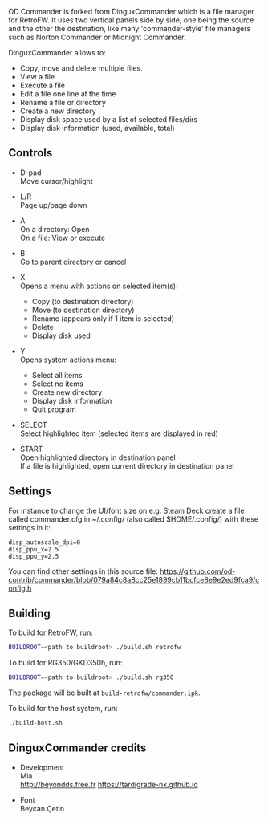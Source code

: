 OD Commander is forked from DinguxCommander which is a file manager for RetroFW.
It uses two vertical panels side by side, one being the source and the other the destination, like many 'commander-style' file managers such as Norton Commander or Midnight Commander.

DinguxCommander allows to:

* Copy, move and delete multiple files.
* View a file
* Execute a file
* Edit a file one line at the time
* Rename a file or directory
* Create a new directory
* Display disk space used by a list of selected files/dirs
* Display disk information (used, available, total)
  
## Controls

* D-pad\
  Move cursor/highlight
    
* L/R\
  Page up/page down
    
* A\
  On a directory: Open\
  On a file: View or execute
    
* B\
  Go to parent directory or cancel
    
* X\
  Opens a menu with actions on selected item(s):
  - Copy (to destination directory)
  - Move (to destination directory)
  - Rename (appears only if 1 item is selected)
  - Delete
  - Display disk used
    
* Y\
  Opens system actions menu:
  - Select all items
  - Select no items
  - Create new directory
  - Display disk information
  - Quit program
    
* SELECT\
  Select highlighted item (selected items are displayed in red)
    
* START\
  Open highlighted directory in destination panel\
  If a file is highlighted, open current directory in destination panel
  
## Settings

For instance to change the UI/font size on e.g. Steam Deck create a file called commander.cfg in ~/.config/ (also called $HOME/.config/) with these settings in it:

```
disp_autoscale_dpi=0
disp_ppu_x=2.5
disp_ppu_y=2.5
```

You can find other settings in this source file:
https://github.com/od-contrib/commander/blob/079a84c8a8cc25e1899cb11bcfce8e9e2ed9fca9/config.h
  
## Building

To build for RetroFW, run:

```bash
BUILDROOT=<path to buildroot> ./build.sh retrofw
```

To build for RG350/GKD350h, run:

```bash
BUILDROOT=<path to buildroot> ./build.sh rg350
```

The package will be built at `build-retrofw/commander.ipk`.

To build for the host system, run:

```bash
./build-host.sh
```
  
## DinguxCommander credits

- Development\
  Mia\
  http://beyondds.free.fr
  https://tardigrade-nx.github.io
    
- Font\
  Beycan Çetin
